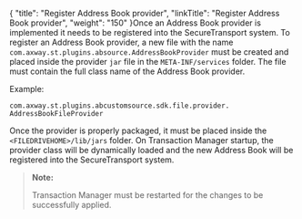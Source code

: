 {
    "title": "Register Address Book provider",
    "linkTitle": "Register Address Book provider",
    "weight": "150"
}Once an Address Book provider is implemented it needs to be registered into the <span class="mc-variable suite_variables.SecureTransportName variable">SecureTransport</span> system. To register an Address Book provider, a new file with the name `com.axway.st.plugins.absource.AddressBookProvider` must be created and placed inside the provider `jar` file in the `META-INF/services` folder. The file must contain the full class name of the Address Book provider.

Example:


    com.axway.st.plugins.abcustomsource.sdk.file.provider.
    AddressBookFileProvider

Once the provider is properly packaged, it must be placed inside the `<FILEDRIVEHOME>/lib/jars` folder. On Transaction Manager startup, the provider class will be dynamically loaded and the new Address Book will be registered into the <span class="mc-variable suite_variables.SecureTransportName variable">SecureTransport</span> system.

> **Note:**
>
> Transaction Manager must be restarted for the changes to be successfully applied.
